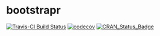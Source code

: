 # bootstrapr

[![Travis-CI Build Status](https://travis-ci.org/vpnagraj/bootstrapr.svg?branch=master)](https://travis-ci.org/vpnagraj/bootstrapr)
[![codecov](https://codecov.io/gh/vpnagraj/bootstrapr/branch/master/graph/badge.svg)](https://codecov.io/gh/vpnagraj/bootstrapr)
[![CRAN_Status_Badge](http://www.r-pkg.org/badges/version/bootstrapr)](https://cran.r-project.org/package=bootstrapr)
